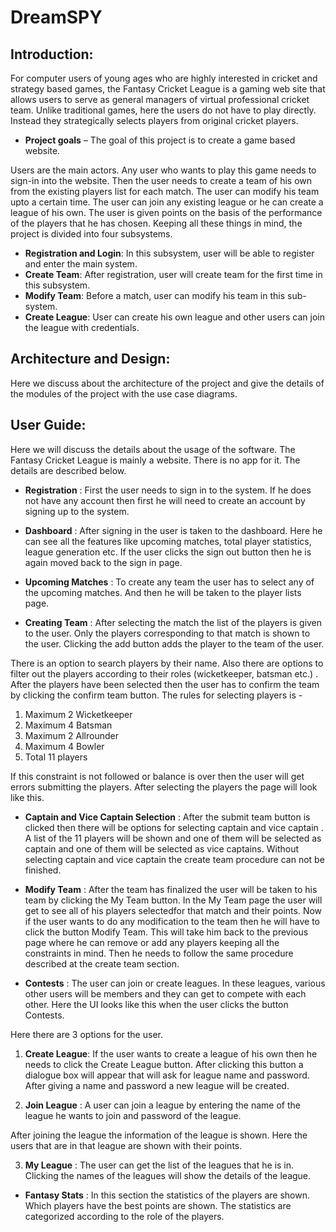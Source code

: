 # DreamSPY

## Introduction:
For computer users of young ages who are highly interested in cricket
and strategy based games, the Fantasy Cricket League is a gaming
web site that allows users to serve as general managers of virtual
professional cricket team. Unlike traditional games, here the users do
not have to play directly. Instead they strategically selects players from
original cricket players.
  - **Project goals** – The goal of this project is to create a game based website.
  
 
Users are the main actors. Any user who wants to play this game needs
to sign-in into the website. Then the user needs to create a team of his
own from the existing players list for each match. The user can modify
his team upto a certain time. The user can join any existing league or he
can create a league of his own. The user is given points on the basis of
the performance of the players that he has chosen. Keeping all these
things in mind, the project is divided into four subsystems.

- **Registration and Login**: In this subsystem, user will be able to
register and enter the main system.
- **Create Team**: After registration, user will create team for the first
time in this subsystem.
- **Modify Team**: Before a match, user can modify his team in this
sub-system.
- **Create League**: User can create his own league and other users
can join the league with credentials.

## Architecture and Design:
Here we discuss about the architecture of the project and give the
details of the modules of the project with the use case diagrams.



## User Guide:
Here we will discuss the details about the usage of the software. The
Fantasy Cricket League is mainly a website. There is no app for it. The
details are described below.

- **Registration** : First the user needs to sign in to the system. If he does not have any account then first he will need to create an account by signing up to the system.



- **Dashboard** : After signing in the user is taken to the dashboard. Here he can see all the features like upcoming matches, total player statistics, league generation etc. If the user clicks the sign out button then he is again moved back to the sign in page.


- **Upcoming Matches** : To create any team the user has to select any of the upcoming matches. And then he will be taken to the player lists page.


- **Creating Team** : After selecting the match the list of the players is given to the user. Only the players corresponding to that match is shown to the user. Clicking the add button adds the player to the team of the user.


There is an option to search players by their name. Also there are options to filter out the players according to their roles (wicketkeeper, batsman etc.) . After the players have been selected then the user has to confirm the team by clicking the confirm team button. The rules for selecting players is -
  1. Maximum 2 Wicketkeeper
  2. Maximum 4 Batsman
  3. Maximum 2 Allrounder
  4. Maximum 4 Bowler
  5. Total 11 players

If this constraint is not followed or balance is over then the user will get errors submitting the players. After selecting the players the page will look like this.


- **Captain and Vice Captain Selection** : After the submit
team button is clicked then there will be options for
selecting captain and vice captain . A list of the 11 players
will be shown and one of them will be selected as captain
and one of them will be selected as vice captains. Without
selecting captain and vice captain the create team procedure
can not be finished.

- **Modify Team** : After the team has finalized the user will be
taken to his team by clicking the My Team button. In the My
Team page the user will get to see all of his players selectedfor that match and their points. Now if the user wants to do
any modification to the team then he will have to click the
button Modify Team. This will take him back to the previous
page where he can remove or add any players keeping all
the constraints in mind. Then he needs to follow the same
procedure described at the create team section.


- **Contests** : The user can join or create leagues. In these leagues,
various other users will be members and they can get to compete
with each other. Here the UI looks like this when the user clicks
the button Contests.


Here there are 3 options for the user.
  1. **Create League**: If the user wants to create a league of his
  own then he needs to click the Create League button. After
  clicking this button a dialogue box will appear that will ask
  for league name and password. After giving a name and
  password a new league will be created.
  


  2. **Join League** : A user can join a league by entering the name
  of the league he wants to join and password of the league.
  


  After joining the league the information of the league is
  shown. Here the users that are in that league are shown
  with their points.

  3. **My League** : The user can get the list of the leagues that he
  is in. Clicking the names of the leagues will show the details
  of the league.
  


- **Fantasy Stats** : In this section the statistics of the players are shown. Which players have the best points are shown. The statistics are categorized according to the role of the players.

